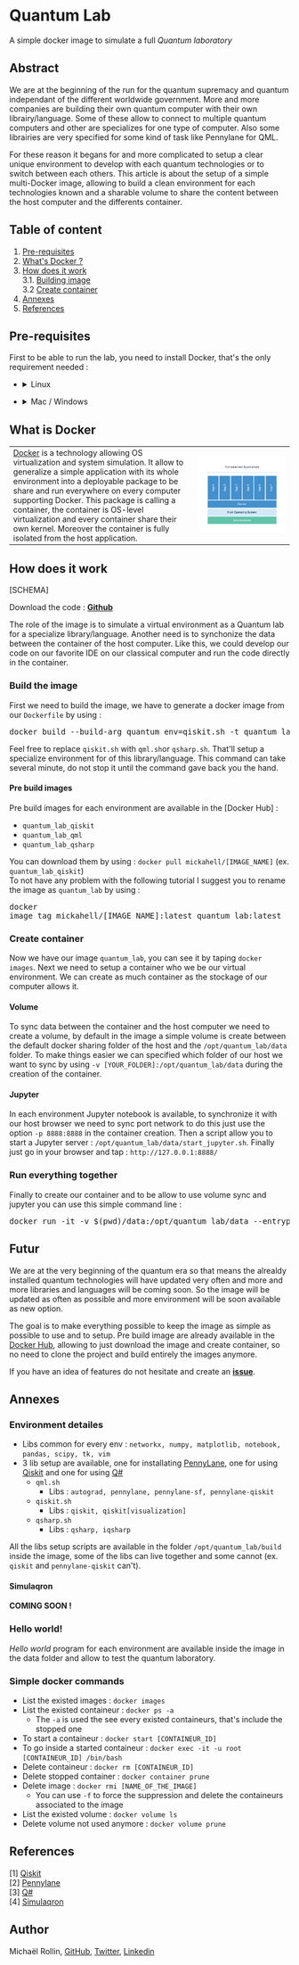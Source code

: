 # Quantum Lab
A simple docker image to simulate a full *Quantum laboratory*

## Abstract
We are at the beginning of the run for the quantum supremacy and quantum independant of the different worldwide government. More and more companies are building their own quantum computer with their own librairy/language. Some of these allow to connect to multiple quantum computers and other are specializes for one type of computer. Also some librairies are very specified for some kind of task like Pennylane for QML. 

For these reason it begans for and more complicated to setup a clear unique environment to develop with each quantum technologies or to switch between each others. This article is about the setup of a simple multi-Docker image, allowing to build a clean environment for each technologies known and a sharable volume to share the content between the host computer and the differents container.

## Table of content
1. [Pre-requisites](#prereqisites)
2. [What's Docker ?](#docker)
3. [How does it work](#working)  
	3.1. [Building image](#image)  
	3.2 [Create container](#container)
4. [Annexes](#annexes)
5. [References](#ref)

## Pre-requisites <a class="anchor" id="prereqisites"></a>
First to be able to run the lab, you need to install Docker, that's the only requirement needed :
- <details><summary>Linux</summary>
  <pre>apt-get install docker-ce docker-ce-cli containerd.io</pre>
</details>

- <details><summary>Mac / Windows</summary>
  https://www.docker.com/products/docker-desktop
</details>

## What is Docker <a class="anchor" id="docker"></a>

<table>
	<tbody>
		<tr>
			<td width=66%><a href="https://www.docker.com/">Docker</a> is a technology allowing OS virtualization and system simulation. It allow to generalize a simple application with its whole environment into a deployable package to be share and run everywhere on every computer supporting Docker. This package is calling a container, the container is OS-level virtualization and every container share their own kernel. Moreover the container is fully isolated from the host application.</td>
			<td align="center"><img src="container-what-is-container.png" width=100%></td>
		</tr>
	</tbody>
</table>

## How does it work <a class="anchor" id="working"></a>

[SCHEMA]

Download the code : **[Github](https://github.com/mickahell/quantum_lab)**

The role of the image is to simulate a virtual environment as a Quantum lab for a specialize library/language. Another need is to synchonize the data between the container of the host computer.
Like this, we could develop our code on our favorite IDE on our classical computer and run the code directly in the container.

### Build the image <a class="anchor" id="image"></a>
First we need to build the image, we have to generate a docker image from our `Dockerfile` by using : 
<pre>docker build --build-arg quantum_env=qiskit.sh -t quantum_lab .</pre>
Feel free to replace `qiskit.sh` with `qml.sh`or `qsharp.sh`. That'll setup a specialize environment for of this library/language. This command can take several minute, do not stop it until the command gave back you the hand.

#### Pre build images
Pre build images for each environment are available in the [Docker Hub] :
- `quantum_lab_qiskit`
- `quantum_lab_qml`
- `quantum_lab_qsharp`

You can download them by using : `docker pull mickahell/[IMAGE_NAME]` (ex. `quantum_lab_qiskit`)  
To not have any problem with the following tutorial I suggest you to rename the image as `quantum_lab` by using : <pre>docker image tag mickahell/[IMAGE_NAME]:latest quantum_lab:latest</pre>

### Create container <a class="anchor" id="container"></a>
Now we have our image `quantum_lab`, you can see it by taping `docker images`. Next we need to setup a container who we be our virtual environment. We can create as much container as the stockage of our computer allows it.

#### Volume
To sync data between the container and the host computer we need to create a volume, by default in the image a simple volume is create between the default docker sharing folder of the host and the `/opt/quantum_lab/data` folder. To make things easier we can specified which folder of our host we want to sync by using `-v [YOUR_FOLDER]:/opt/quantum_lab/data` during the creation of the container.

#### Jupyter
In each environment Jupyter notebook is available, to synchronize it with our host browser we need to sync port network to do this just use the option `-p 8888:8888` in the container creation. Then a script allow you to start a Jupyter server : `/opt/quantum_lab/data/start_jupyter.sh`. Finally just go in your browser and tap : `http://127.0.0.1:8888/`


### Run everything together
Finally to create our container and to be allow to use volume sync and jupyter you can use this simple command line :
<pre>docker run -it -v $(pwd)/data:/opt/quantum_lab/data --entrypoint=/bin/bash -p 8888:8888 -e LANG=C.UTF-8 quantum_lab</pre>

## Futur
We are at the very beginning of the quantum era so that means the alrealdy installed quantum technologies will have updated very often and more and more libraries and languages will be coming soon. So the image will be updated as often as possible and more environment will be soon available as new option.

The goal is to make everything possible to keep the image as simple as possible to use and to setup. Pre build image are already available in the [Docker Hub](https://hub.docker.com/), allowing to just download the image and create container, so no need to clone the project and build entirely the images anymore.

If you have an idea of features do not hesitate and create an **[issue](https://github.com/mickahell/quantum_lab/issues/new)**.

## Annexes
### Environment detailes
- Libs common for every env : ```networkx, numpy, matplotlib, notebook, pandas, scipy, tk, vim```
- 3 lib setup are available, one for installating [PennyLane](https://pennylane.ai), one for using [Qiskit](https://qiskit.org) and one for using [Q#](https://azure.microsoft.com/fr-fr/resources/development-kit/quantum-computing/)
  - `qml.sh`
    - Libs : ```autograd, pennylane, pennylane-sf, pennylane-qiskit```
  - `qiskit.sh`
    - Libs : ```qiskit, qiskit[visualization]```
  - `qsharp.sh`
    - Libs : ```qsharp, iqsharp```

All the libs setup scripts are available in the folder `/opt/quantum_lab/build` inside the image, some of the libs can live together and some cannot (ex. `qiskit` and `pennylane-qiskit` can't).

#### Simulaqron
**COMING SOON !**

### Hello world!
*Hello world* program for each environment are available inside the image in the data folder and allow to test the quantum laboratory.

### Simple docker commands
- List the existed images : `docker images`
- List the existed containeur : `docker ps -a`
  - The `-a` is used the see every existed containeurs, that's include the stopped one
- To start a containeur : `docker start [CONTAINEUR_ID]`
- To go inside a started containeur : `docker exec -it -u root [CONTAINEUR_ID] /bin/bash`
- Delete containeur : `docker rm [CONTAINEUR_ID]`
- Delete stopped container : `docker container prune`
- Delete image : `docker rmi [NAME_OF_THE_IMAGE]`
  - You can use `-f` to force the suppression and delete the containeurs associated to the image
- List the existed volume : `docker volume ls`
- Delete volume not used anymore : `docker volume prune`

## References <a class="anchor" id="ref"></a>
[1] [Qiskit](https://qiskit.org)  
[2] [Pennylane](https://pennylane.ai)  
[3] [Q#](https://azure.microsoft.com/fr-fr/resources/development-kit/quantum-computing/)  
[4] [Simulaqron]()

## Author
Michaël Rollin, [GitHub](https://github.com/mickahell), [Twitter](https://twitter.com/mickahell89700), [Linkedin](https://www.linkedin.com/in/michaelrollin/)
